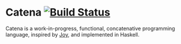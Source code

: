 # Catena [![Build Status](https://travis-ci.org/utkarshkukreti/catena-r1.png?branch=master)](https://travis-ci.org/utkarshkukreti/catena-r1)

Catena is a work-in-progress, functional, concatenative programming language,
inspired by [Joy][0], and implemented in Haskell.

[0]: http://www.kevinalbrecht.com/code/joy-mirror/joy.html
